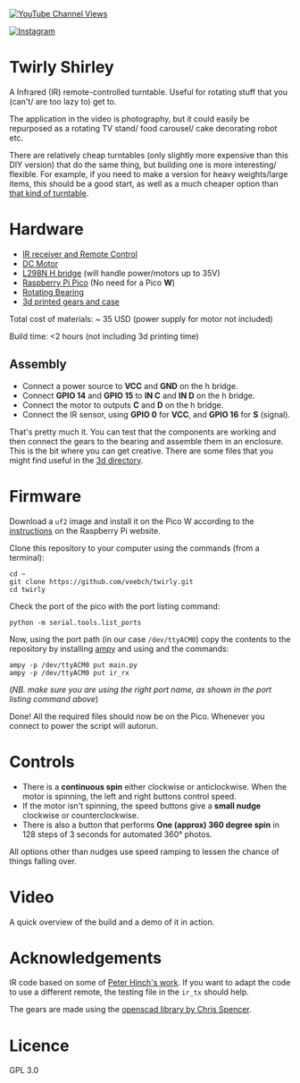[![YouTube Channel Views](https://img.shields.io/youtube/channel/views/UCz5BOU9J9pB_O0B8-rDjCWQ?label=YouTube&style=social)](https://www.youtube.com/channel/UCz5BOU9J9pB_O0B8-rDjCWQ)

[![Instagram](https://img.shields.io/badge/Instagram-E4405F?style=for-the-badge&logo=instagram&logoColor=white)](https://www.instagram.com/v_e_e_b/)


# Twirly Shirley

A Infrared (IR) remote-controlled turntable. Useful for rotating stuff that you (can't/ are too lazy to) get to. 

The application in the video is photography, but it could easily be repurposed as a rotating TV stand/ food carousel/ cake decorating robot etc.

There are relatively cheap turntables (only slightly more expensive than this DIY version) that do the same thing, but building one is more interesting/ flexible. For example, if you need to make a version for heavy weights/large items, this should be a good start, as well as a much cheaper option than [that kind of turntable](https://noxon.tech/en/360-turntable/).


# Hardware

- [IR receiver and Remote Control](https://www.amazon.de/-/en/DollaTek-Infrared-Wireless-Control-Arduino/dp/B07DJ58XGC)
- [DC Motor](https://www.amazon.de/gp/product/B0824V7YGT)
- [L298N H bridge](https://www.reichelt.com/ch/de/entwicklerboards-motorsteuerung-2-fach-l298n-debo-drv1-l298n-p282644.html?PROVID=2808) (will handle power/motors up to 35V)
- [Raspberry Pi Pico](https://www.pi-shop.ch/raspberry-pi-pico) (No need for a Pico **W**)
- [Rotating Bearing](https://www.amazon.de/-/en/dp/B073NZ4GT4?psc=1&ref=ppx_yo2ov_dt_b_product_details)
- [3d printed gears and case](3d/)

Total cost of materials: ~ 35 USD (power supply for motor not included)

Build time: <2 hours (not including 3d printing time)

## Assembly

- Connect a power source to **VCC** and **GND** on the h bridge.
- Connect **GPIO 14** and **GPIO 15** to **IN C** and **IN D** on the h bridge.
- Connect the motor to outputs **C** and **D** on the h bridge.
- Connect the IR sensor, using **GPIO 0** for **VCC**, and **GPIO 16** for **S** (signal).

That's pretty much it. You can test that the components are working and then connect the gears to the bearing and assemble them in an enclosure. This is the bit where you can get creative. There are some files that you might find useful in the [3d directory](3d/).

# Firmware


Download a `uf2` image and install it on the Pico W according to the [instructions](https://www.raspberrypi.com/documentation/microcontrollers/micropython.html#drag-and-drop-micropython) on the Raspberry Pi website.

Clone this repository to your computer using the commands (from a terminal):

```
cd ~
git clone https://github.com/veebch/twirly.git
cd twirly
```

Check the port of the pico with the port listing command:
```
python -m serial.tools.list_ports
```
Now, using the port path (in our case `/dev/ttyACM0`) copy the contents to the repository by installing [ampy](https://pypi.org/project/adafruit-ampy/) and using  and the commands:

```
ampy -p /dev/ttyACM0 put main.py 
ampy -p /dev/ttyACM0 put ir_rx
```
(*NB. make sure you are using the right port name, as shown in the port listing command above*)

Done! All the required files should now be on the Pico. Whenever you connect to power the script will autorun.

# Controls

- There is a **continuous spin** either clockwise or anticlockwise. When the motor is spinning, the left and right buttons control speed. 
- If the motor isn't spinning, the speed buttons give a **small nudge** clockwise or counterclockwise.
- There is also a button that performs **One (approx) 360 degree spin**  in 128 steps of 3 seconds for automated 360° photos.

All options other than nudges use speed ramping to lessen the chance of things falling over.

# Video  

A quick overview of the build and a demo of it in action.

# Acknowledgements

IR code based on some of [Peter Hinch's work](https://github.com/peterhinch/micropython_ir). If you want to adapt the code to use a different remote, the testing file in the `ir_tx` should help.

The gears are made using the [openscad library by Chris Spencer](https://github.com/chrisspen/gears).

# Licence 

GPL 3.0
